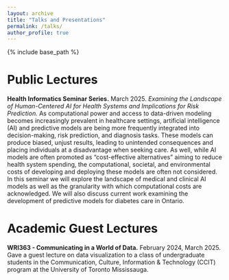 ```yaml
---
layout: archive
title: "Talks and Presentations"
permalink: /talks/
author_profile: true
---
```


{% include base_path %}

# Public Lectures

**Health Informatics Seminar Series.** March 2025. _Examining the Landscape of Human-Centered AI for Health Systems and Implications for Risk Prediction._ As computational power and access to data-driven modeling becomes increasingly prevalent in healthcare settings, artificial intelligence (AI) and predictive models are being more frequently integrated into decision-making, risk prediction, and diagnosis tasks. These models can produce biased, unjust results, leading to unintended consequences and placing individuals at a disadvantage when seeking care. As well, while AI models are often promoted as “cost-effective alternatives” aiming to reduce health system spending, the computational, societal, and environmental costs of developing and deploying these models are often not considered. In this seminar we will explore the landscape of medical and clinical AI models as well as the granularity with which computational costs are acknowledged. We will also discuss current work examining the development of predictive models for diabetes care in Ontario.

# Academic Guest Lectures

**WRI363 - Communicating in a World of Data.** February 2024, March 2025. Gave a guest lecture on data visualization to a class of undergraduate students in the Communication, Culture, Information & Technology (CCIT) program at the University of Toronto Mississauga.



<!-- {% if site.talkmap_link == true %}

<p style="text-decoration:underline;"><a href="/talkmap.html">See a map of all the places I've given a talk!</a></p>

{% endif %}

{% for post in site.talks reversed %}
#  {% include archive-single-talk.html %}
#{% endfor %} -->
